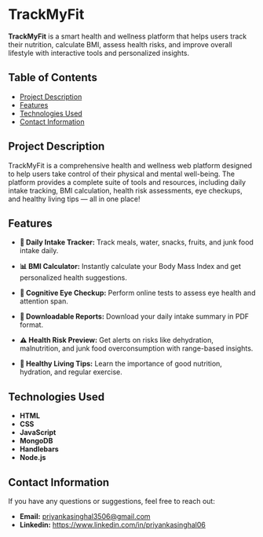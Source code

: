 # TrackMyFit
**TrackMyFit** is a smart health and wellness platform that helps users track their nutrition, calculate BMI, assess health risks, and improve overall lifestyle with interactive tools and personalized insights.

## Table of Contents

- [Project Description](#project-description)
- [Features](#features)
- [Technologies Used](#technologies-used)
- [Contact Information](#contact-information)

## Project Description

TrackMyFit is a comprehensive health and wellness web platform designed to help users take control of their physical and mental well-being. The platform provides a complete suite of tools and resources, including daily intake tracking, BMI calculation, health risk assessments, eye checkups, and healthy living tips — all in one place!

## Features

- **🥗 Daily Intake Tracker:** Track meals, water, snacks, fruits, and junk food intake daily.

- **📊 BMI Calculator:** Instantly calculate your Body Mass Index and get personalized health suggestions.

- **🧠 Cognitive Eye Checkup:** Perform online tests to assess eye health and attention span.

- **📁 Downloadable Reports:** Download your daily intake summary in PDF format.

- **⚠ Health Risk Preview:** Get alerts on risks like dehydration, malnutrition, and junk food overconsumption with range-based insights.

- **🏃 Healthy Living Tips:** Learn the importance of good nutrition, hydration, and regular exercise.

## Technologies Used

- **HTML**
- **CSS**
- **JavaScript**
- **MongoDB**
- **Handlebars**
- **Node.js**

## Contact Information

If you have any questions or suggestions, feel free to reach out:

- **Email:** priyankasinghal3506@gmail.com
- **Linkedin:** https://www.linkedin.com/in/priyankasinghal06
